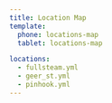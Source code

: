 ```yaml
---
title: Location Map
template: 
  phone: locations-map
  tablet: locations-map

locations:
  - fullsteam.yml
  - geer_st.yml
  - pinhook.yml
---
```

